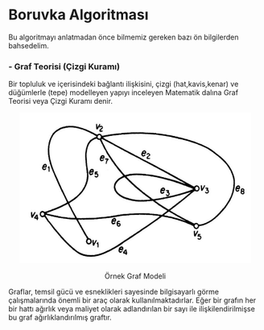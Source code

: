 # Boruvka Algoritması

Bu algoritmayı anlatmadan önce bilmemiz gereken bazı ön bilgilerden bahsedelim.

### - Graf Teorisi (Çizgi Kuramı)
Bir topluluk ve içerisindeki bağlantı ilişkisini, çizgi (hat,kavis,kenar) ve düğümlerle (tepe) modelleyen yapıyı inceleyen Matematik dalına Graf Teorisi veya Çizgi Kuramı denir.

<p align="center">
  <img width="460" height="300" src="assets/ornek_graph_1.jpg">
</p>

<p align="center">
  Örnek Graf Modeli
</p>


Graflar, temsil gücü ve esneklikleri sayesinde bilgisayarlı görme çalışmalarında önemli bir araç olarak kullanılmaktadırlar. Eğer bir grafın her bir hattı ağırlık veya maliyet olarak adlandırılan bir sayı ile ilişkilendirilmişse bu graf ağırlıklandırılmış graftır.